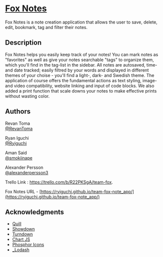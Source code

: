 # [Fox Notes](https://ryiguchi.github.io/team-fox-note_app/)
Fox Notes is a note creation application that allows the user
to save, delete, edit, bookmark, tag and filter their notes.
## Description 
Fox Notes helps you easily keep track of your notes! You can
mark notes as "favorites" as well as give your notes searchable "tags"
to organize them, which you'll find in the tag-list in the sidebar. All
notes are autosaved, time- and date tracked; easily filtred by your
words and displayed in different themes of your choise - you'll find a
light-, dark- and Swedish theme. The application of course offers the
fundamental actions as text styling, image- and video compatibility,
website linking and input of code blocks. We also added a print function
that scale downs your notes to make effective prints without wasting
color. 
## Authors
Revan Toma  
[@RevanToma](https://github.com/search?q=%40RevanToma&type=repositories)  

Ryan Iguchi  
[@Ryiguchi](https://github.com/search?q=%40Ryiguchi&type=repositories)    

Aman Said  
[@smokiinape](https://github.com/search?q=%40smokiinape&type=repositories)   

Alexander Persson  
[@alexanderpersson3](https://github.com/search?q=%40alexanderpersson3&type=repositories)
  






Trello Link : https://trello.com/b/R22PKSgA/team-fox.   

Fox Notes URL - [https://ryiguchi.github.io/team-fox-note_app/](https://ryiguchi.github.io/team-fox-note_app/)
## Acknowledgments
- [Quill](https://quilljs.com/)
- [Showdown](https://showdownjs.com/)
- [Turndown](https://www.npmjs.com/package/turndown)
- [Chart JS](https://www.chartjs.org/)
- [Phosphor Icons](https://phosphoricons.com/)
- [_Lodash](https://lodash.com/)


